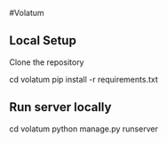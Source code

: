 #Volatum

## Local Setup ##

Clone the repository

cd volatum
pip install -r requirements.txt

## Run server locally ##

cd volatum
python manage.py runserver
